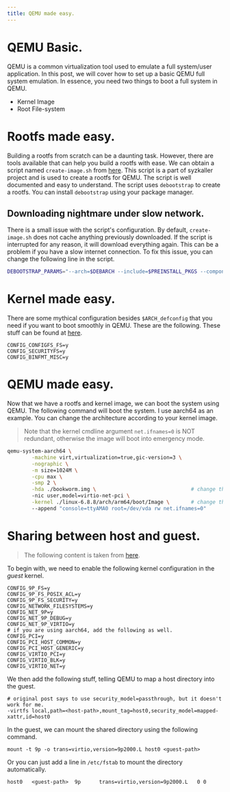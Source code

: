 ```yaml
---
title: QEMU made easy.
---
```


# QEMU Basic.

QEMU is a common virtualization tool used to emulate a full system/user application. In this post, we will cover how to set up a basic QEMU full system emulation. In essence, you need two things to boot a full system in QEMU.

- Kernel Image
- Root File-system

# Rootfs made easy.

Building a rootfs from scratch can be a daunting task. However, there are tools available that can help you build a rootfs with ease. We can obtain a script named `create-image.sh` from [here](https://github.com/google/syzkaller/blob/master/tools/create-image.sh). This script is a part of syzkaller project and is used to create a rootfs for QEMU. The script is well documented and easy to understand. The script uses `debootstrap` to create a rootfs. You can install `debootstrap` using your package manager.

## Downloading nightmare under slow network.

There is a small issue with the script's configuration. By default, `create-image.sh` does not cache anything previously downloaded. If the script is interrupted for any reason, it will download everything again. This can be a problem if you have a slow internet connection. To fix this issue, you can change the following line in the script.

```bash
DEBOOTSTRAP_PARAMS="--arch=$DEBARCH --include=$PREINSTALL_PKGS --components=main,contrib,non-free,non-free-firmware --cache-dir=$(pwd)/.cache $RELEASE $DIR"
```

# Kernel made easy.

There are some mythical configuration besides `$ARCH_defconfig` that you need if you want to boot smoothly in QEMU. These are the following. These stuff can be found at [here](https://github.com/google/syzkaller/issues/760).

```
CONFIG_CONFIGFS_FS=y
CONFIG_SECURITYFS=y
CONFIG_BINFMT_MISC=y
```

# QEMU made easy.

Now that we have a rootfs and kernel image, we can boot the system using QEMU. The following command will boot the system. I use aarch64 as an example. You can change the architecture according to your kernel image.

> Note that the kernel cmdline argument `net.ifnames=0` is NOT redundant, otherwise the image will boot into emergency mode.

```bash
qemu-system-aarch64 \
        -machine virt,virtualization=true,gic-version=3 \
        -nographic \
        -m size=1024M \
        -cpu max \
        -smp 2 \
        -hda ./bookworm.img \                               # change this to your image path
        -nic user,model=virtio-net-pci \
        -kernel ./linux-6.8.8/arch/arm64/boot/Image \       # change this to your kernel path
        --append "console=ttyAMA0 root=/dev/vda rw net.ifnames=0"
```

# Sharing between host and guest.

> The following content is taken from [here](https://superuser.com/questions/628169/how-to-share-a-directory-with-the-host-without-networking-in-qemu).

To begin with, we need to enable the following kernel configuration in the *guest* kernel.

```
CONFIG_9P_FS=y
CONFIG_9P_FS_POSIX_ACL=y
CONFIG_9P_FS_SECURITY=y
CONFIG_NETWORK_FILESYSTEMS=y
CONFIG_NET_9P=y
CONFIG_NET_9P_DEBUG=y
CONFIG_NET_9P_VIRTIO=y
# if you are using aarch64, add the following as well.
CONFIG_PCI=y
CONFIG_PCI_HOST_COMMON=y
CONFIG_PCI_HOST_GENERIC=y
CONFIG_VIRTIO_PCI=y
CONFIG_VIRTIO_BLK=y
CONFIG_VIRTIO_NET=y
```

We then add the following stuff, telling QEMU to map a host directory into the guest.

```
# original post says to use security_model=passthrough, but it doesn't work for me.
-virtfs local,path=<host-path>,mount_tag=host0,security_model=mapped-xattr,id=host0
```

In the guest, we can mount the shared directory using the following command.

```
mount -t 9p -o trans=virtio,version=9p2000.L host0 <guest-path>
```

Or you can just add a line in `/etc/fstab` to mount the directory automatically.

```
host0   <guest-path>  9p      trans=virtio,version=9p2000.L   0 0
```
